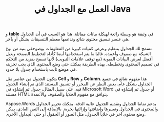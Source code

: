 ﻿---
title: العمل مع الجداول في Java
second_title: Aspose.Words ل Java
articleTitle: العمل مع الجداول
linktitle: العمل مع الجداول
description: "كيفية العمل مع الجداول في Java. إدخال مفاهيم عقدة الجدول في Aspose.Words ل Java."
type: docs
weight: 190
url: /ar/java/working-with-tables/
timestamp: 2024-01-27-14-07-04
---

و **table** في وثيقة هو وسيلة رائعة لهيكلة بيانات مماثلة. هذا هو السبب في أن الجداول هي عنصر تنسيق محتوى شائع وتدعمها معظم التنسيقات بشكل أو بآخر.

تسمح لك الجداول بتنظيم وعرض كميات كبيرة من المعلومات بوضوحفي بنية من نوع الشبكة مع صفوف وأعمدة. غالبا ما يتم استخدامها أيضا كأداة لتخطيط الصفحة وبديل أفضل لعرض البيانات المبوبة (مع توقف علامات التبويب) لأنها تسمح بمزيد من التحكم في تصميم المحتوى وتخطيطه. بهذه الطريقة يمكنك حتى وضع المحتوى الذي يجب تخزينه في موضع ثابت باستخدام جدول بلا حدود.

يتكون الجدول من عناصر مثل **Cell** و **Row** و **Column**. هذا مفهوم شائع في جميع الجداول بشكل عام، بغض النظر عن المحرر أو تنسيق المستند الذي تم إنشاء الجدول فيه. على سبيل المثال، جدول تم إنشاؤه في Microsoft Word أو جدول تم إنشاؤه في مستند HTML يتوافق مع مفهوم الخلايا والصفوف والأعمدة.

Aspose.Words يدعم تماما الجداول وتقديم الجدول عالية الدقة. يمكنك تحرير الجداول والمحتوى في الجداول وتغييرها وإضافتها وإزالتها بحرية. بالإضافة إلى النص العادي، يمكن وضع محتوى آخر في خلايا الجدول، مثل الصور أو الحقول أو حتى الجداول الأخرى.

